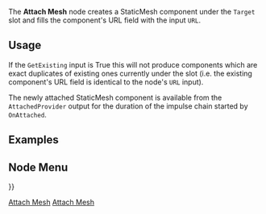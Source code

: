 <languages></languages> <translate>

The **Attach Mesh** node creates a StaticMesh component under the
`Target` slot and fills the component's URL field with the input `URL`.

## Usage

If the `GetExisting` input is True this will not produce components
which are exact duplicates of existing ones currently under the slot
(i.e. the existing component's URL field is identical to the node's
`URL` input).

The newly attached StaticMesh component is available from the
`AttachedProvider` output for the duration of the impulse chain started
by `OnAttached`.

## Examples

## Node Menu

</translate> }}

[Attach Mesh](Category:Protoflux{{#translation:}} "wikilink") [Attach
Mesh](Category:Protoflux:Assets{{#translation:}} "wikilink")